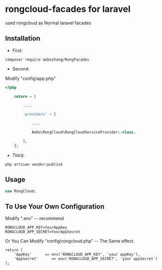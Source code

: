 # rongcloud-facades for laravel
used rongcloud as Normal laravel facades


## Installation  

* First:  

```
composer require aobozhang/RongFacades
```

* Second:  

Modify "config\app.php"  

```php
<?php

    return = [

        ...,

        'providers' = [

            ...,

            Aobo\RongCloud\RongCloudServiceProvider::class,

        ],
    ];

```  
* Third:  

```
php artisan vendor:publish
```


## Usage  

```php
use RongCloud;

```  

## To Use Your Own Configuration  

Modify ".env" -- recommend

```
RONGCLOUD_APP_KEY=YourAppKey
RONGCLOUD_APP_SECRET=YourAppSecret
```

Or You Can Modify "config\rongcloud.php" -- The Same effect.

```
return [
    'AppKey'      => env('RONGCLOUD_APP_KEY', 'your appKey'),
    'AppSecret'      => env('RONGCLOUD_APP_SECRET', 'your appSecret')
];
```  
